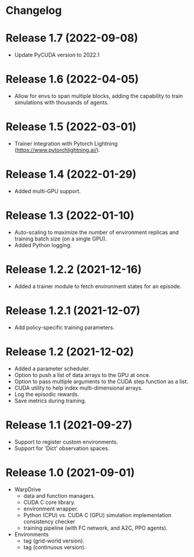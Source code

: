# Changelog
# Release 1.7 (2022-09-08)
- Update PyCUDA version to 2022.1

# Release 1.6 (2022-04-05)
- Allow for envs to span multiple blocks, adding the capability to train simulations with thousands of agents.

# Release 1.5 (2022-03-01)
- Trainer integration with Pytorch Lightning (https://www.pytorchlightning.ai/).

# Release 1.4 (2022-01-29)
- Added multi-GPU support.

# Release 1.3 (2022-01-10)
- Auto-scaling to maximize the number of environment replicas and training batch size (on a single GPU).
- Added Python logging.

# Release 1.2.2 (2021-12-16)
- Added a trainer module to fetch environment states for an episode.

# Release 1.2.1 (2021-12-07)
- Add policy-specific training parameters.

# Release 1.2 (2021-12-02)
- Added a parameter scheduler.
- Option to push a list of data arrays to the GPU at once.
- Option to pass multiple arguments to the CUDA step function as a list.
- CUDA utility to help index multi-dimensional arrays.
- Log the episodic rewards.
- Save metrics during training.
 
# Release 1.1 (2021-09-27)
- Support to register custom environments.
- Support for 'Dict' observation spaces.

# Release 1.0 (2021-09-01)
- WarpDrive
  - data and function managers.
  - CUDA C core library.
  - environment wrapper.
  - Python (CPU) vs. CUDA C (GPU) simulation implementation consistency checker
  - training pipeline (with FC network, and A2C, PPO agents).
- Environments
  - tag (grid-world version).
  - tag (continuous version).

